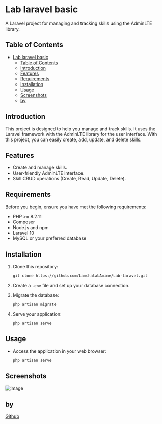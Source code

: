 # Lab laravel basic
A Laravel project for managing and tracking skills using the AdminLTE library.

## Table of Contents
- [Lab laravel basic](#lab-laravel-basic)
  - [Table of Contents](#table-of-contents)
  - [Introduction](#introduction)
  - [Features](#features)
  - [Requirements](#requirements)
  - [Installation](#installation)
  - [Usage](#usage)
  - [Screenshots](#screenshots)
  - [by](#by)

## Introduction

This project is designed to help you manage and track skills. It uses the Laravel framework with the AdminLTE library for the user interface. With this project, you can easily create, add, update, and delete skills.

## Features

- Create and manage skills.
- User-friendly AdminLTE interface.
- Skill CRUD operations (Create, Read, Update, Delete).

## Requirements

Before you begin, ensure you have met the following requirements:

- PHP >= 8.2.11
- Composer
- Node.js and npm
- Laravel 10
- MySQL or your preferred database

## Installation

1. Clone this repository:
   ```shell
   git clone https://github.com/LamchatabAmine/Lab-laravel.git
    ```

2. Create a ```.env``` file and set up your database connection.

3. Migrate the database:
    ```shell
    php artisan migrate
    ```
4. Serve your application:
    ```shell
    php artisan serve
    ```

## Usage

- Access the application in your web browser:
    ```shell
    php artisan serve
    ```

## Screenshots
![image](./app/../public/dist/img/Screenshot-Lab%20CRUD.png)


## by
[Github](https://github.com/LamchatabAmine/)
